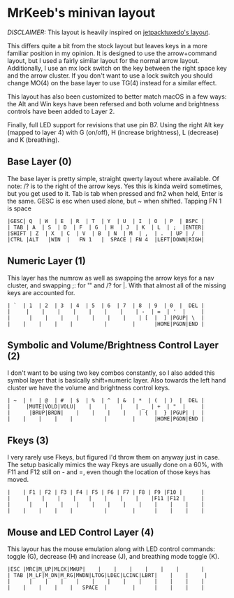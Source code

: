 # MrKeeb's minivan layout

_DISCLAIMER:_ This layout is heavily inspired on [jetpacktuxedo's layout](https://github.com/qmk/qmk_firmware/tree/master/keyboards/tv44/keymaps/jetpacktuxedo).

This differs quite a bit from the stock layout but leaves keys in a more familiar position in my opinion. It is designed to use the arrow+command layout, but I used a fairly similar layout for the normal arrow layout. Additionally, I use an mx lock switch on the key between the right space key and the arrow cluster. If you don't want to use a lock switch you should change MO(4) on the base layer to use TG(4) instead for a similar effect.

This layout has also been customized to better match macOS in a few ways: the Alt and Win keys have been refersed and both volume and brightness controls have been added to Layer 2.

Finally, full LED support for revisions that use pin B7. Using the right Alt key (mapped to layer 4) with G (on/off), H (increase brightness), L (decrease) and K (breathing).

## Base Layer (0)

The base layer is pretty simple, straight qwerty layout where available. Of note: /? is to the right of the arrow keys. Yes this is kinda weird sometimes, but you get used to it. Tab is tab when pressed and fn2 when held, Enter is the same. GESC is esc when used alone, but ~ when shifted. Tapping FN 1 is space

```text
|GESC| Q  | W  | E  | R  | T  | Y  | U  | I  | O  | P  | BSPC |
| TAB | A  | S  | D  | F  | G  | H  | J  | K  | L  | ;  |ENTER|
|SHIFT | Z  | X  | C  | V  | B  | N  | M  | ,  | .  | UP | /  |
|CTRL |ALT   |WIN  |   FN 1   |  SPACE | FN 4  |LEFT|DOWN|RIGH|
```

## Numeric Layer (1)

This layer has the numrow as well as swapping the arrow keys for a nav cluster, and swapping ;: for '" and /? for \|. With that almost all of the missing keys are accounted for.

```text
| `  | 1  | 2  | 3  | 4  | 5  | 6  | 7  | 8  | 9  | 0  |  DEL |
|     |    |    |    |    |    |    |    | -  | =  | '  |     |
|      |    |    |    |    |    |    |    | [  |  ] |PGUP| \  |
|    |    |    |    |          |        |      |HOME|PGDN|END |
```

## Symbolic and Volume/Brightness Control Layer (2)

I don't want to be using two key combos constantly, so I also added this symbol layer that is basically shift+numeric layer. Also towards the left
hand cluster we have the volume and brightness control keys.

```text
| ~  | !  | @  | #  | $  | %  | ^  | &  | *  | (  | )  |  DEL |
|     |MUTE|VOLD|VOLU|    |    |    |    | _  | +  | "  |     |
|      |BRUP|BRDN|    |    |    |    |    | {  |  } |PGUP| |  |
|    |    |    |    |          |        |      |HOME|PGDN|END |
```

## Fkeys (3)

I very rarely use Fkeys, but figured I'd throw them on anyway just in case. The setup basically mimics the way Fkeys are usually done on a 60%, with F11 and F12 still on - and =, even though the location of those keys has moved.

```text
|    | F1 | F2 | F3 | F4 | F5 | F6 | F7 | F8 | F9 |F10 |      |
|     |    |    |    |    |    |    |    |    |F11 |F12 |     |
|      |    |    |    |    |    |    |    |    |    |    |    |
|    |    |    |    |          |        |      |    |    |    |
```

## Mouse and LED Control Layer (4)

This layour has the mouse emulation along with LED control commands: toggle (G), decrease (H) and increase (J), and breathing mode toggle (K).

```text
|ESC |MRC|M_UP|MLCK|MWUP|    |    |    |    |    |    |       |
| TAB |M_LF|M_DN|M_RG|MWDN|LTOG|LDEC|LCINC|LBRT|    |    |     |
|      |    |    |    |    |    |    |    |    |    |    |    |
|    |    |    |    |   SPACE  |        |      |    |    |    |
```
